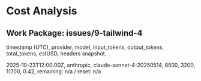 # Cost Analysis

## Work Package: issues/9-tailwind-4
timestamp (UTC), provider, model, input_tokens, output_tokens, total_tokens, estUSD, headers snapshot.

2025-10-23T12:00:00Z, anthropic, claude-sonnet-4-20250514, 8500, 3200, 11700, 0.42, remaining: n/a / reset: n/a
